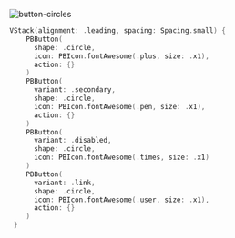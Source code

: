 ![button-circles](https://github.com/powerhome/playbook/assets/92755007/c8f98358-5369-475d-9287-67f2aa54f35c)

```swift
VStack(alignment: .leading, spacing: Spacing.small) {
    PBButton(
      shape: .circle,
      icon: PBIcon.fontAwesome(.plus, size: .x1),
      action: {}
    )
    PBButton(
      variant: .secondary,
      shape: .circle,
      icon: PBIcon.fontAwesome(.pen, size: .x1),
      action: {}
    )
    PBButton(
      variant: .disabled,
      shape: .circle,
      icon: PBIcon.fontAwesome(.times, size: .x1)
    )
    PBButton(
      variant: .link,
      shape: .circle,
      icon: PBIcon.fontAwesome(.user, size: .x1),
      action: {}
    )
 }
```
